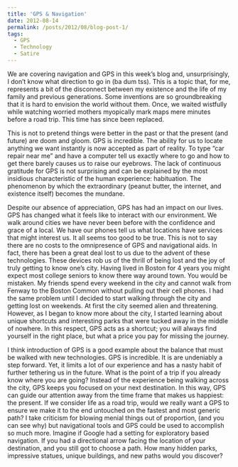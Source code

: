 ```yaml
---
title: 'GPS & Navigation'
date: 2012-08-14
permalink: /posts/2012/08/blog-post-1/
tags:
  - GPS
  - Technology
  - Satire
---
```


We are covering navigation and GPS in this week’s blog and, unsurprisingly, I don’t know what direction to go in (ba dum tss). This is a topic that, for me, represents a bit of the disconnect between my existence and the life of my family and previous generations. Some inventions are so groundbreaking that it is hard to envision the world without them. Once, we waited wistfully while watching worried mothers myopically mark maps mere minutes before a road trip. This time has since been replaced. 

This is not to pretend things were better in the past or that the present (and future) are doom and gloom. GPS is incredible. The ability for us to locate anything we want instantly is now accepted as part of reality. To type “car repair near me” and have a computer tell us exactly where to go and how to get there barely causes us to raise our eyebrows. The lack of continuous gratitude for GPS is not surprising and can be explained by the most insidious characteristic of the human experience: habituation. The phenomenon by which the extraordinary (peanut butter, the internet, and existence itself) becomes the mundane.

Despite our absence of appreciation, GPS has had an impact on our lives. GPS has changed what it feels like to interact with our environment. We walk around cities we have never been before with the confidence and grace of a local. We have our phones tell us what locations have services that might interest us. It all seems too good to be true. This is not to say there are no costs to the omnipresence of GPS and navigational aids. In fact, there has been a great deal lost to us due to the advent of these technologies. These devices rob us of the thrill of being lost and the joy of truly getting to know one’s city. Having lived in Boston for 4 years you might expect most college seniors to know there way around town. You would be mistaken. My friends spend every weekend in the city and cannot walk from Fenway to the Boston Common without pulling out their cell phones. I had the same problem until I decided to start walking through the city and getting lost on weekends. At first the city seemed alien and threatening. However, as I began to know more about the city, I started learning about unique shortcuts and interesting parks that were tucked away in the middle of nowhere. In this respect, GPS acts as a shortcut; you will always find yourself in the right place, but what a price you pay for missing the journey.

I think introduction of GPS is a good example about the balance that must be walked with new technologies. GPS is incredible. It is are undeniably a step forward. Yet, it limits a lot of our experience and has a nasty habit of further tethering us in the future. What is the point of a trip if you already know where you are going? Instead of the experience being walking across the city, GPS keeps you focused on your next destination. In this way, GPS can guide our attention away from the time frame that makes us happiest: the present. If we consider life as a road trip, would we really want a GPS to ensure we make it to the end untouched on the fastest and most generic path? I take criticism for blowing menial things out of proportion, (and you can see why) but navigational tools and GPS could be used to accomplish so much more. Imagine if Google had a setting for exploratory based navigation. If you had a directional arrow facing the location of your destination, and you still got to choose a path. How many hidden parks, impressive statues, unique buildings, and new paths would you discover?


